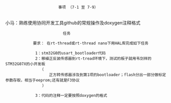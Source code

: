 
                           事项 （7-1 至 7-9）


​              
                 小马：熟练使用协同开发工具github的常规操作及doxygen注释格式
                
                             任务
                
                要求： 在rt-thread或rt-thread nano下用HAL库完成如下任务
               
                 1：stm32G0的usart_bootloader代码
                 2：移植正反装传感器到rt-tread环境下，测试的板子就用韦剑祥的STM32G07X的小开发板
                   （
                       正方转传感器涉及到第1项的bootloader；flash分出一部分做标定参数存取，相当于eeprom;还有就是F3协议
                    ）
                          
                 3：代码的注释一定要按照doxygen的格式


​              

